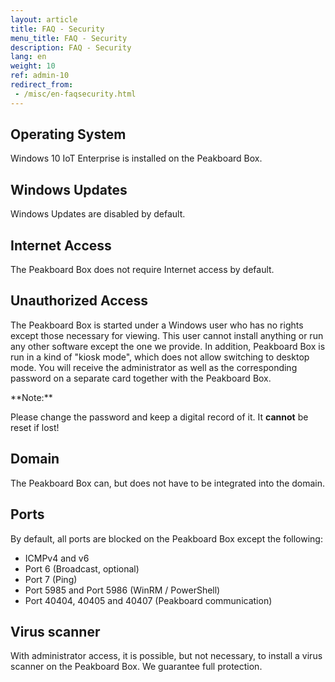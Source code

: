 ```yaml
---
layout: article
title: FAQ - Security
menu_title: FAQ - Security
description: FAQ - Security
lang: en
weight: 10
ref: admin-10
redirect_from:
 - /misc/en-faqsecurity.html
---
```


## Operating System

Windows 10 IoT Enterprise is installed on the Peakboard Box.

## Windows Updates

Windows Updates are disabled by default.  

## Internet Access

The Peakboard Box does not require Internet access by default.

## Unauthorized Access

The Peakboard Box is started under a Windows user who has no rights except those necessary for viewing.
This user cannot install anything or run any other software except the one we provide.
In addition, Peakboard Box is run in a kind of "kiosk mode", which does not allow switching to desktop mode.
You will receive the administrator as well as the corresponding password on a separate card together with the Peakboard Box.
<div class="box-warning" markdown="1">
**Note:**

Please change the password and keep a digital record of it. It **cannot** be reset if lost!
</div>

## Domain

The Peakboard Box can, but does not have to be integrated into the domain.  

## Ports

By default, all ports are blocked on the Peakboard Box except the following:  

* ICMPv4 and v6  
* Port 6 (Broadcast, optional)  
* Port 7 (Ping)  
* Port 5985 and Port 5986 (WinRM / PowerShell)
* Port 40404, 40405 and 40407 (Peakboard communication)  

## Virus scanner

With administrator access, it is possible, but not necessary, to install a virus scanner on the Peakboard Box.
We guarantee full protection.
